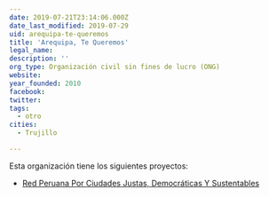 ```yaml
---
date: 2019-07-21T23:14:06.000Z
date_last_modified: 2019-07-29
uid: arequipa-te-queremos
title: 'Arequipa, Te Queremos'
legal_name: 
description: ''
org_type: Organización civil sin fines de lucro (ONG)
website: 
year_founded: 2010
facebook: 
twitter: 
tags:
  - otro
cities: 
  - Trujillo

---
```


Esta organización tiene los siguientes proyectos:

- [Red Peruana Por Ciudades Justas, Democráticas Y Sustentables](/proyectos/red-peruana-por-ciudades-justas-democraticas-y-sustentables)
